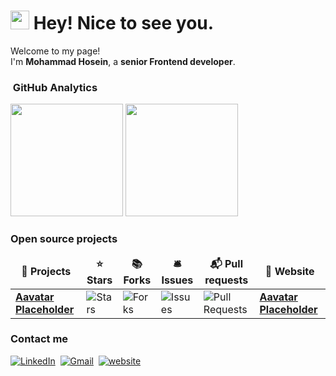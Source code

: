 <!--
**mhshariatipour1378/mhshariatipour1378** is a ✨ _special_ ✨ repository because its `README.md` (this file) appears on your GitHub profile.

Here are some ideas to get you started:

- 🔭 I’m currently working on ...
- 🌱 I’m currently learning ...
- 👯 I’m looking to collaborate on ...
- 🤔 I’m looking for help with ...
- 💬 Ask me about ...
- 📫 How to reach me: ...
- 😄 Pronouns: ...
- ⚡ Fun fact: ...
-->

<h1><img src="https://emojis.slackmojis.com/emojis/images/1531849430/4246/blob-sunglasses.gif?1531849430" width="30"/> Hey! Nice to see you.</h1>

<p>Welcome to my page! </br> I'm <b> Mohammad Hosein</b>,  a <b>senior Frontend developer</b>.

###  &nbsp;GitHub Analytics
<p align="">
  <img height="180em" src="https://github-readme-stats-eight-theta.vercel.app/api?username=mhshariatipour1378&show_icons=true&theme=algolia&include_all_commits=true&count_private=true"/>
  <img height="180em" src="https://github-readme-stats-eight-theta.vercel.app/api/top-langs/?username=mhshariatipour1378&layout=compact&langs_count=8&theme=algolia"/>
</p>

<h3>Open source projects</h3>
<table>
  <thead align="center">
    <tr border: none;>
      <td><b>🎁 Projects</b></td>
      <td><b>⭐ Stars</b></td>
      <td><b>📚 Forks</b></td>
      <td><b>🛎 Issues</b></td>
      <td><b>📬 Pull requests</b></td>
      <td><b>🔗 Website</b></td>
    </tr>
  </thead>
  <tbody>
    <tr>
      <td><a href="https://github.com/mhshariatipour1378/Avatars-Placeholder"><b>Aavatar Placeholder</b></a></td>
      <td><img alt="Stars" src="https://img.shields.io/github/stars/mhshariatipour1378/Avatars-Placeholder?style=flat-square&labelColor=343b41"/></td>
      <td><img alt="Forks" src="https://img.shields.io/github/forks/mhshariatipour1378/Avatars-Placeholder?style=flat-square&labelColor=343b41"/></td>
      <td><img alt="Issues" src="https://img.shields.io/github/issues/mhshariatipour1378/Avatars-Placeholder?style=flat-square&labelColor=343b41"/></td>
      <td><img alt="Pull Requests" src="https://img.shields.io/github/issues-pr/mhshariatipour1378/Avatars-Placeholder?style=flat-square&labelColor=343b41"/></td>
      <td><a href="https://avatar-placeholder.iran.liara.run"><b>Aavatar Placeholder</b></a></td>
    </tr>
  </tbody>
</table>

<!--
<p>
  <img alt="Sass" src="https://img.shields.io/badge/-Sass-CC6699?style=flat-square&logo=sass&logoColor=white" />
  <img alt="git" src="https://img.shields.io/badge/-Git-F05032?style=flat-square&logo=git&logoColor=white" />
  <img alt="Nuxt.js" src="https://img.shields.io/badge/-Nuxt.js-00DC82?style=flat-square&logo=nuxtdotjs&logoColor=white" />
  <img alt="Vue.js" src="https://img.shields.io/badge/-Vue.js-4FC08D?style=flat-square&logo=vuedotjs&logoColor=white" />
  <img alt="Vue.js" src="https://img.shields.io/badge/-HTML-E34F26?style=flat-square&logo=html5&logoColor=white" />
  <img alt="Vue.js" src="https://img.shields.io/badge/-CSS-1572B6?style=flat-square&logo=css3&logoColor=white" />
  <img alt="Vue.js" src="https://img.shields.io/badge/-Javascript-F7DF1E?style=flat-square&logo=javascript&logoColor=gray" />
  <img alt="Vue.js" src="https://img.shields.io/badge/-Jquery-0769AD?style=flat-square&logo=jquery&logoColor=white" />
  <img alt="Vue.js" src="https://img.shields.io/badge/-Bootstrap-7952B3?style=flat-square&logo=bootstrap&logoColor=white" />
  <img alt="Vue.js" src="https://img.shields.io/badge/-Tailwind%20css-06B6D4?style=flat-square&logo=tailwindcss&logoColor=white" />
  <img alt="Vue.js" src="https://img.shields.io/badge/-Node%20js-5FA04E?style=flat-square&logo=nodedotjs&logoColor=white" />
  <img alt="Vue.js" src="https://img.shields.io/badge/-Alpinet%20js-8BC0D0?style=flat-square&logo=alpinedotjs&logoColor=white" />
  <img alt="Vue.js" src="https://img.shields.io/badge/-Figma-F24E1E?style=flat-square&logo=figma&logoColor=white" />
  <img alt="Vue.js" src="https://img.shields.io/badge/-Alpinet%20js-8BC0D0?style=flat-square&logo=alpinedotjs&logoColor=white" />
</p>
-->

<h3>Contact me</h3>
<a href="https://www.linkedin.com/in/mhshariatipour"><img src="https://img.shields.io/badge/linkedin-%230077B5.svg?&style=for-the-badge&logo=linkedin&logoColor=white" alt="LinkedIn" /></a>&nbsp;
<a href="mailto:mhshariatipour@gmail.com"><img src="https://img.shields.io/badge/gmail-%23D14836.svg?&style=for-the-badge&logo=gmail&logoColor=white" alt="Gmail"/></a>&nbsp;
<a target="_blank" href="https://mhshariatipour.ir"><img src="https://img.shields.io/badge/-WEB-FF4088?style=for-the-badge&logo=Hugo&logoColor=white" alt="website"></img></a>	
